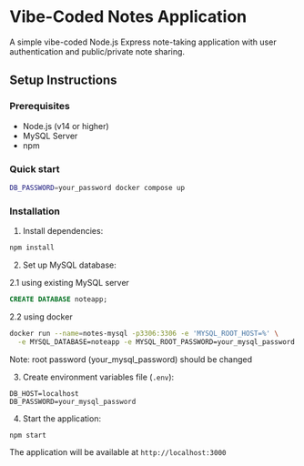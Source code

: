 # Vibe-Coded Notes Application

A simple vibe-coded Node.js Express note-taking application with user authentication and public/private note sharing.

## Setup Instructions

### Prerequisites
- Node.js (v14 or higher)
- MySQL Server
- npm

### Quick start

```bash
DB_PASSWORD=your_password docker compose up
```

### Installation

1. Install dependencies:
```bash
npm install
```

2. Set up MySQL database:

2.1 using existing MySQL server
```sql
CREATE DATABASE noteapp;
```

2.2 using docker
```bash
docker run --name=notes-mysql -p3306:3306 -e 'MYSQL_ROOT_HOST=%' \
  -e MYSQL_DATABASE=noteapp -e MYSQL_ROOT_PASSWORD=your_mysql_password -d mysql/mysql-server && sleep 20 # let the DB initialize
```
Note: root password (your_mysql_password) should be changed

3. Create environment variables file (`.env`):
```
DB_HOST=localhost
DB_PASSWORD=your_mysql_password
```

4. Start the application:
```bash
npm start
```

The application will be available at `http://localhost:3000`
